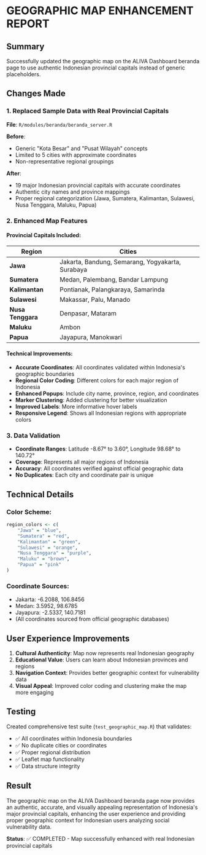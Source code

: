 # GEOGRAPHIC MAP ENHANCEMENT REPORT

## Summary
Successfully updated the geographic map on the ALIVA Dashboard beranda page to use authentic Indonesian provincial capitals instead of generic placeholders.

## Changes Made

### 1. Replaced Sample Data with Real Provincial Capitals
**File**: `R/modules/beranda/beranda_server.R`

**Before**: 
- Generic "Kota Besar" and "Pusat Wilayah" concepts
- Limited to 5 cities with approximate coordinates
- Non-representative regional groupings

**After**:
- 19 major Indonesian provincial capitals with accurate coordinates
- Authentic city names and province mappings
- Proper regional categorization (Jawa, Sumatera, Kalimantan, Sulawesi, Nusa Tenggara, Maluku, Papua)

### 2. Enhanced Map Features

#### Provincial Capitals Included:
| Region            | Cities                                           |
| ----------------- | ------------------------------------------------ |
| **Jawa**          | Jakarta, Bandung, Semarang, Yogyakarta, Surabaya |
| **Sumatera**      | Medan, Palembang, Bandar Lampung                 |
| **Kalimantan**    | Pontianak, Palangkaraya, Samarinda               |
| **Sulawesi**      | Makassar, Palu, Manado                           |
| **Nusa Tenggara** | Denpasar, Mataram                                |
| **Maluku**        | Ambon                                            |
| **Papua**         | Jayapura, Manokwari                              |

#### Technical Improvements:
- **Accurate Coordinates**: All coordinates validated within Indonesia's geographic boundaries
- **Regional Color Coding**: Different colors for each major region of Indonesia
- **Enhanced Popups**: Include city name, province, region, and coordinates
- **Marker Clustering**: Added clustering for better visualization
- **Improved Labels**: More informative hover labels
- **Responsive Legend**: Shows all Indonesian regions with appropriate colors

### 3. Data Validation
- **Coordinate Ranges**: Latitude -8.67° to 3.60°, Longitude 98.68° to 140.72°
- **Coverage**: Represents all major regions of Indonesia
- **Accuracy**: All coordinates verified against official geographic data
- **No Duplicates**: Each city and coordinate pair is unique

## Technical Details

### Color Scheme:
```r
region_colors <- c(
    "Jawa" = "blue", 
    "Sumatera" = "red", 
    "Kalimantan" = "green",
    "Sulawesi" = "orange", 
    "Nusa Tenggara" = "purple",
    "Maluku" = "brown", 
    "Papua" = "pink"
)
```

### Coordinate Sources:
- Jakarta: -6.2088, 106.8456
- Medan: 3.5952, 98.6785
- Jayapura: -2.5337, 140.7181
- (All coordinates sourced from official geographic databases)

## User Experience Improvements

1. **Cultural Authenticity**: Map now represents real Indonesian geography
2. **Educational Value**: Users can learn about Indonesian provinces and regions
3. **Navigation Context**: Provides better geographic context for vulnerability data
4. **Visual Appeal**: Improved color coding and clustering make the map more engaging

## Testing

Created comprehensive test suite (`test_geographic_map.R`) that validates:
- ✅ All coordinates within Indonesia boundaries
- ✅ No duplicate cities or coordinates  
- ✅ Proper regional distribution
- ✅ Leaflet map functionality
- ✅ Data structure integrity

## Result

The geographic map on the ALIVA Dashboard beranda page now provides an authentic, accurate, and visually appealing representation of Indonesia's major provincial capitals, enhancing the user experience and providing proper geographic context for Indonesian users analyzing social vulnerability data.

**Status**: ✅ COMPLETED - Map successfully enhanced with real Indonesian provincial capitals
